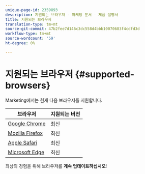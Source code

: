 ```yaml
---
unique-page-id: 2359893
description: 지원되는 브라우저 - 마케팅 문서 - 제품 설명서
title: 지원되는 브라우저
translation-type: tm+mt
source-git-commit: 47b2fee7d146c3dc558d4bbb10070683f4cdfd3d
workflow-type: tm+mt
source-wordcount: '59'
ht-degree: 0%

---
```



# 지원되는 브라우저 {#supported-browsers}

Marketing에서는 현재 다음 브라우저를 지원합니다.

| 브라우저 | 지원되는 버전 |
|---|---|
| [Google Chrome](http://www.google.com/intl/en/chrome/browser/) | 최신 |
| [Mozilla Firefox](http://www.mozilla.org/en-US/firefox/new/) | 최신 |
| [Apple Safari](http://support.apple.com/downloads/#safari) | 최신 |
| [Microsoft Edge](https://www.microsoft.com/en-us/windows/microsoft-edge) | 최신 |

최상의 경험을 위해 브라우저를 **계속 업데이트하십시오**!

